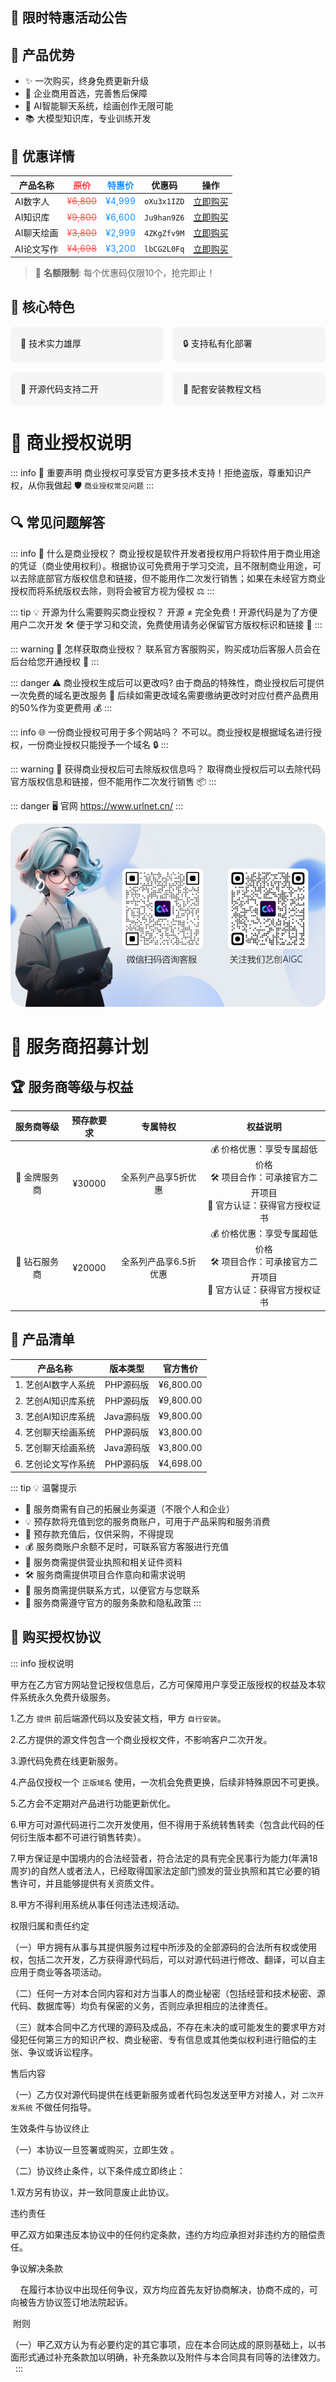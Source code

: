 ## 🎉 限时特惠活动公告

## 💫 产品优势

- ✨ 一次购买，终身免费更新升级
- 🏢 企业商用首选，完善售后保障
- 🤖 AI智能聊天系统，绘画创作无限可能
- 📚 大模型知识库，专业训练开发

## 💎 优惠详情

| 产品名称 | <span style="color: #ff4d4f"><del>原价</del></span> | <span style="color: #1890ff">特惠价</span> | 优惠码 | 操作 |
|---------|------|--------|--------|------|
| AI数字人 | <span style="color: #ff4d4f"><del>¥6,800</del></span> | <span style="color: #1890ff">¥4,999</span> | `oXu3x1IZD` | [立即购买](https://auth.cnai.art) |
| AI知识库 | <span style="color: #ff4d4f"><del>¥9,800</del></span> | <span style="color: #1890ff">¥6,600</span> | `Ju9han9Z6` | [立即购买](https://auth.cnai.art) |
| AI聊天绘画 | <span style="color: #ff4d4f"><del>¥3,800</del></span> | <span style="color: #1890ff">¥2,999</span> | `4ZKgZfv9M` | [立即购买](https://auth.cnai.art) |
| AI论文写作 | <span style="color: #ff4d4f"><del>¥4,698</del></span> | <span style="color: #1890ff">¥3,200</span> | `lbCG2L0Fq` | [立即购买](https://auth.cnai.art) |
> 📢 **名额限制**: 每个优惠码仅限10个，抢完即止！
## 🌟 核心特色

<div style="display: grid; grid-template-columns: 1fr 1fr; gap: 1rem;">
  <div style="background: #f5f5f5; padding: 1rem; border-radius: 8px;">
    💪 技术实力雄厚
  </div>
  <div style="background: #f5f5f5; padding: 1rem; border-radius: 8px;">
    🔒 支持私有化部署
  </div>
  <div style="background: #f5f5f5; padding: 1rem; border-radius: 8px;">
    🔄 开源代码支持二开
  </div>
  <div style="background: #f5f5f5; padding: 1rem; border-radius: 8px;">
    📖 配套安装教程文档
  </div>
</div>


# 📜 商业授权说明

::: info 📢 重要声明
商业授权可享受官方更多技术支持！拒绝盗版，尊重知识产权，从你我做起 🛡️
`商业授权常见问题`
:::

## 🔍 常见问题解答

::: info 📄 什么是商业授权？
商业授权是软件开发者授权用户将软件用于商业用途的凭证（商业使用权利）。根据协议可免费用于学习交流，且不限制商业用途，可以去除底部官方版权信息和链接，但不能用作二次发行销售；如果在未经官方商业授权而将系统版权去除，则将会被官方视为侵权 ⚖️
:::

::: tip 💡 开源为什么需要购买商业授权？
开源 ≠ 完全免费！开源代码是为了方便用户二次开发 🛠️
便于学习和交流，免费使用请务必保留官方版权标识和链接 🔗
:::

::: warning 🛒 怎样获取商业授权？
联系官方客服购买，购买成功后客服人员会在后台给您开通授权 📩
:::

::: danger ⚠️ 商业授权生成后可以更改吗?
由于商品的特殊性，商业授权后可提供一次免费的域名更改服务 🔄
后续如需更改域名需要缴纳更改时对应付费产品费用的50%作为变更费用 💰
:::

::: info 🌐 一份商业授权可用于多个网站吗？
不可以。商业授权是根据域名进行授权，一份商业授权只能授予一个域名 🔒
:::

::: warning 🚫 获得商业授权后可去除版权信息吗？
取得商业授权后可以去除代码官方版权信息和链接，但不能用作二次发行销售 📦
:::

::: danger 🖥️ 官网 https://www.urlnet.cn/
:::

![联系客服](/public/images/kf.png)

# 🤝 服务商招募计划

## 🏆 服务商等级与权益

| 服务商等级 | 预存款要求 | 专属特权 | 权益说明 |
|:----------:|:----------:|:--------:|:--------:|
| 🏅️ 金牌服务商 | ¥30000 | 全系列产品享5折优惠 | 💰 价格优惠：享受专属超低价格<br>🛠️ 项目合作：可承接官方二开项目<br>📜 官方认证：获得官方授权证书 |
| 💎 钻石服务商 | ¥20000 | 全系列产品享6.5折优惠 | 💰 价格优惠：享受专属超低价格<br>🛠️ 项目合作：可承接官方二开项目<br>📜 官方认证：获得官方授权证书 |

## 💼 产品清单

| 产品名称 | 版本类型 | 官方售价 |
|:---:|:---:|:---:|
| 1. 艺创AI数字人系统 | PHP源码版 | ¥6,800.00 |
| 2. 艺创AI知识库系统 | PHP源码版 | ¥9,800.00 | 
| 3. 艺创AI知识库系统 | Java源码版 | ¥9,800.00 |
| 4. 艺创聊天绘画系统 | PHP源码版 | ¥3,800.00 |
| 5. 艺创聊天绘画系统 | Java源码版 | ¥3,800.00 |
| 6. 艺创论文写作系统 | PHP源码版 | ¥4,698.00 |

::: tip 💡 温馨提示
- 💎 服务商需有自己的拓展业务渠道（不限个人和企业）
- 💡 预存款将充值到您的服务商账户，可用于产品采购和服务消费
- 📢 预存款充值后，仅供采购，不得提现
- 💰 服务商账户余额不足时，可联系官方客服进行充值
- 📜 服务商需提供营业执照和相关证件资料
- 🛠️ 服务商需提供项目合作意向和需求说明
- 📩 服务商需提供联系方式，以便官方与您联系
- 📢 服务商需遵守官方的服务条款和隐私政策
:::



## 📝 购买授权协议

::: info 授权说明

 甲方在乙方官方网站登记授权信息后，乙方可保障用户享受正版授权的权益及本软件系统永久免费升级服务。

 1.乙方 ``提供`` 前后端源代码以及安装文档，甲方 ``自行安装``。

 2.乙方提供的源文件包含一个商业授权文件，不影响客户二次开发。

3.源代码免费在线更新服务。

4.产品仅授权一个 ``正版域名`` 使用，一次机会免费更换，后续非特殊原因不可更换。

5.乙方会不定期对产品进行功能更新优化。

6.甲方可对源代码进行二次开发使用，但不得用于系统转售转卖（包含此代码的任何衍生版本都不可进行销售转卖）。

7.甲方保证是中国境内的合法经营者，符合法定的具有完全民事行为能力(年满18周岁)的自然人或者法人，已经取得国家法定部门颁发的营业执照和其它必要的销售许可，并且能够提供有关资质文件。

8.甲方不得利用系统从事任何违法违规活动。

权限归属和责任约定  

（一）甲方拥有从事与其提供服务过程中所涉及的全部源码的合法所有权或使用权，包括二次开发，乙方获得源代码后，可以对源代码进行修改、翻译，可以自主应用于商业等各项活动。

（二）任何一方对本合同内容和对方当事人的商业秘密（包括经营和技术秘密、源代码、数据库等）均负有保密的义务，否则应承担相应的法律责任。  

（三）就本合同中乙方代理的源码及成品，不存在未决的或可能发生的要求甲方对侵犯任何第三方的知识产权、商业秘密、专有信息或其他类似权利进行赔偿的主张、争议或诉讼程序。

售后内容

（一）乙方仅对源代码提供在线更新服务或者代码包发送至甲方对接人，对 ``二次开发系统`` 不做任何指导。

生效条件与协议终止

（一）本协议一旦签署或购买，立即生效 。

（二）协议终止条件，以下条件成立即终止：

1.双方另有协议，并一致同意废止此协议。

违约责任

甲乙双方如果违反本协议中的任何约定条款，违约方均应承担对非违约方的赔偿责任。

争议解决条款

    在履行本协议中出现任何争议，双方均应首先友好协商解决，协商不成的，可向被告方协议签订地法院起诉。

 附则  

（一）甲乙双方认为有必要约定的其它事项，应在本合同达成的原则基础上，以书面形式通过补充条款加以明确，补充条款以及附件与本合同具有同等的法律效力。  
:::  
